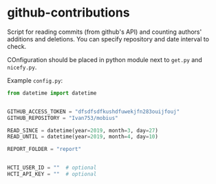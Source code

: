 # github-contributions

Script for reading commits (from github's API) and counting authors'
additions and deletions. You can specify repository and date interval to
check.

COnfiguration should be placed in python module next to `get.py` and
`nicefy.py`.

Example `config.py`:

```py
from datetime import datetime


GITHUB_ACCESS_TOKEN = "dfsdfsdfkushdfuwekjfn283ouijfouj"
GITHUB_REPOSITORY = "Ivan753/mobius"

READ_SINCE = datetime(year=2019, month=3, day=27)
READ_UNTIL = datetime(year=2019, month=4, day=10)

REPORT_FOLDER = "report"


HCTI_USER_ID = ""  # optional
HCTI_API_KEY = ""  # optional

```
